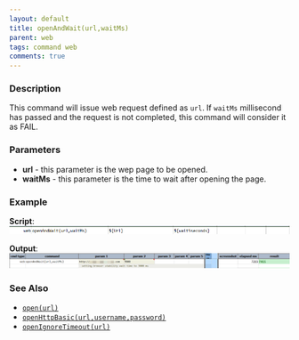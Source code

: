 ```yaml
---
layout: default
title: openAndWait(url,waitMs)
parent: web
tags: command web
comments: true
---
```


### Description
This command will issue web request defined as `url`. If `waitMs` millisecond has passed and the request is not 
completed, this command will consider it as FAIL.


### Parameters
- **url** - this parameter is the wep page  to be opened.
- **waitMs** - this parameter is the time to wait after opening the page.


### Example
**Script**:<br/>
![](image/openAndWait_01.png)

**Output**:<br/>
![](image/openAndWait_02.png)


### See Also
- [`open(url)`](open(url))
- [`openHttpBasic(url,username,password)`](openHttpBasic(url,username,password))
- [`openIgnoreTimeout(url)`](openIgnoreTimeout(url))
